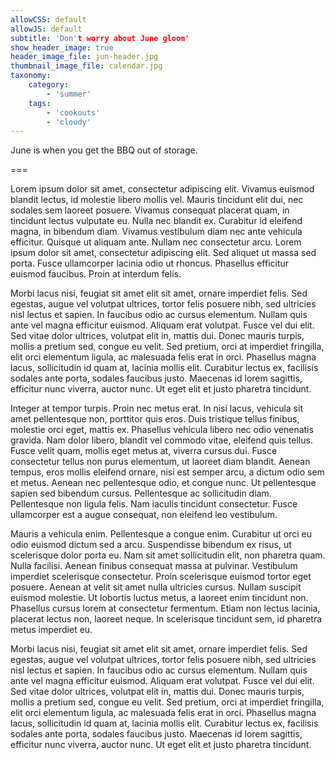 ```yaml
---
allowCSS: default
allowJS: default
subtitle: 'Don't worry about June gloom'
show_header_image: true
header_image_file: jun-header.jpg
thumbnail_image_file: calendar.jpg
taxonomy:
    category:
        - 'summer'
    tags:
        - 'cookouts'
        - 'cloudy'
---
```


June is when you get the BBQ out of storage.

===

Lorem ipsum dolor sit amet, consectetur adipiscing elit. Vivamus euismod blandit lectus, id molestie libero mollis vel. Mauris tincidunt elit dui, nec sodales sem laoreet posuere. Vivamus consequat placerat quam, in tincidunt lectus vulputate eu. Nulla nec blandit ex. Curabitur id eleifend magna, in bibendum diam. Vivamus vestibulum diam nec ante vehicula efficitur. Quisque ut aliquam ante. Nullam nec consectetur arcu. Lorem ipsum dolor sit amet, consectetur adipiscing elit. Sed aliquet ut massa sed porta. Fusce ullamcorper lacinia odio ut rhoncus. Phasellus efficitur euismod faucibus. Proin at interdum felis.

Morbi lacus nisi, feugiat sit amet elit sit amet, ornare imperdiet felis. Sed egestas, augue vel volutpat ultrices, tortor felis posuere nibh, sed ultricies nisl lectus et sapien. In faucibus odio ac cursus elementum. Nullam quis ante vel magna efficitur euismod. Aliquam erat volutpat. Fusce vel dui elit. Sed vitae dolor ultrices, volutpat elit in, mattis dui. Donec mauris turpis, mollis a pretium sed, congue eu velit. Sed pretium, orci at imperdiet fringilla, elit orci elementum ligula, ac malesuada felis erat in orci. Phasellus magna lacus, sollicitudin id quam at, lacinia mollis elit. Curabitur lectus ex, facilisis sodales ante porta, sodales faucibus justo. Maecenas id lorem sagittis, efficitur nunc viverra, auctor nunc. Ut eget elit et justo pharetra tincidunt.

Integer at tempor turpis. Proin nec metus erat. In nisi lacus, vehicula sit amet pellentesque non, porttitor quis eros. Duis tristique tellus finibus, molestie orci eget, mattis ex. Phasellus vehicula libero nec odio venenatis gravida. Nam dolor libero, blandit vel commodo vitae, eleifend quis tellus. Fusce velit quam, mollis eget metus at, viverra cursus dui. Fusce consectetur tellus non purus elementum, ut laoreet diam blandit. Aenean tempus, eros mollis eleifend ornare, nisi est semper arcu, a dictum odio sem et metus. Aenean nec pellentesque odio, et congue nunc. Ut pellentesque sapien sed bibendum cursus. Pellentesque ac sollicitudin diam. Pellentesque non ligula felis. Nam iaculis tincidunt consectetur. Fusce ullamcorper est a augue consequat, non eleifend leo vestibulum.

Mauris a vehicula enim. Pellentesque a congue enim. Curabitur ut orci eu odio euismod dictum sed a arcu. Suspendisse bibendum ex risus, ut scelerisque dolor porta eu. Nam sit amet sollicitudin elit, non pharetra quam. Nulla facilisi. Aenean finibus consequat massa at pulvinar. Vestibulum imperdiet scelerisque consectetur. Proin scelerisque euismod tortor eget posuere. Aenean at velit sit amet nulla ultricies cursus. Nullam suscipit euismod molestie. Ut lobortis luctus metus, a laoreet enim tincidunt non. Phasellus cursus lorem at consectetur fermentum. Etiam non lectus lacinia, placerat lectus non, laoreet neque. In scelerisque tincidunt sem, id pharetra metus imperdiet eu.

Morbi lacus nisi, feugiat sit amet elit sit amet, ornare imperdiet felis. Sed egestas, augue vel volutpat ultrices, tortor felis posuere nibh, sed ultricies nisl lectus et sapien. In faucibus odio ac cursus elementum. Nullam quis ante vel magna efficitur euismod. Aliquam erat volutpat. Fusce vel dui elit. Sed vitae dolor ultrices, volutpat elit in, mattis dui. Donec mauris turpis, mollis a pretium sed, congue eu velit. Sed pretium, orci at imperdiet fringilla, elit orci elementum ligula, ac malesuada felis erat in orci. Phasellus magna lacus, sollicitudin id quam at, lacinia mollis elit. Curabitur lectus ex, facilisis sodales ante porta, sodales faucibus justo. Maecenas id lorem sagittis, efficitur nunc viverra, auctor nunc. Ut eget elit et justo pharetra tincidunt.
